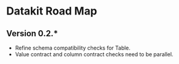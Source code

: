 # Datakit Road Map

## Version 0.2.\*

- Refine schema compatibility checks for Table.
- Value contract and column contract checks need to be parallel.
